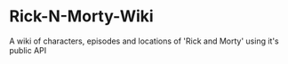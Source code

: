 # Rick-N-Morty-Wiki
A wiki of characters, episodes and locations of 'Rick and Morty' using it's public API
